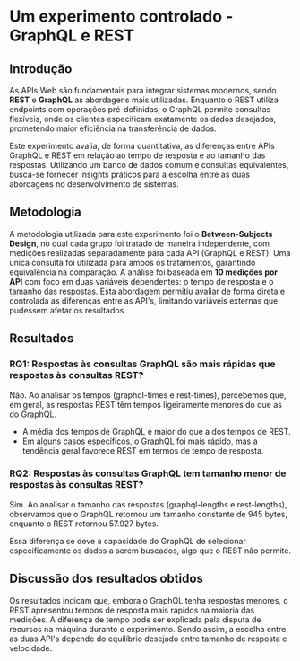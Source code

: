 # Um experimento controlado - GraphQL e REST

## Introdução

As APIs Web são fundamentais para integrar sistemas modernos, sendo **REST** e **GraphQL** as abordagens mais utilizadas. Enquanto o REST utiliza endpoints com operações pré-definidas, o GraphQL permite consultas flexíveis, onde os clientes especificam exatamente os dados desejados, prometendo maior eficiência na transferência de dados.

Este experimento avalia, de forma quantitativa, as diferenças entre APIs GraphQL e REST em relação ao tempo de resposta e ao tamanho das respostas. Utilizando um banco de dados comum e consultas equivalentes, busca-se fornecer insights práticos para a escolha entre as duas abordagens no desenvolvimento de sistemas.

## Metodologia

A metodologia utilizada para este experimento foi o **Between-Subjects Design**, no qual cada grupo foi tratado de maneira independente, com medições realizadas separadamente para cada API (GraphQL e REST). Uma única consulta foi utilizada para ambos os tratamentos, garantindo equivalência na comparação. A análise foi baseada em **10 medições por API** com foco em duas variáveis dependentes: o tempo de resposta e o tamanho das respostas. Esta abordagem permitiu avaliar de forma direta e controlada as diferenças entre as API's, limitando variáveis externas que pudessem afetar os resultados

## Resultados

### RQ1: Respostas às consultas GraphQL são mais rápidas que respostas às consultas REST?

Não. Ao analisar os tempos (graphql-times e rest-times), percebemos que, em geral, as respostas REST têm tempos ligeiramente menores do que as do GraphQL.
- A média dos tempos de GraphQL é maior do que a dos tempos de REST.
- Em alguns casos específicos, o GraphQL foi mais rápido, mas a tendência geral favorece REST em termos de tempo de resposta.

### RQ2: Respostas às consultas GraphQL tem tamanho menor de respostas às consultas REST?

Sim. Ao analisar o tamanho das respostas (graphql-lengths e rest-lengths), observamos que o GraphQL retornou um tamanho constante de 945 bytes, enquanto o REST retornou 57.927 bytes.

Essa diferença se deve à capacidade do GraphQL de selecionar especificamente os dados a serem buscados, algo que o REST não permite.

##  Discussão dos resultados obtidos

Os resultados indicam que, embora o GraphQL tenha respostas menores, o REST apresentou tempos de resposta mais rápidos na maioria das medições. A diferença de tempo pode ser explicada pela disputa de recursos na máquina durante o experimento. Sendo assim, a escolha entre as duas API's depende do equilíbrio desejado entre tamanho de resposta e velocidade.
